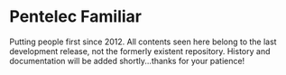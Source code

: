 Pentelec Familiar
========================

Putting people first since 2012. All contents seen here belong to the last development release, not the formerly existent repository. History and documentation will be added shortly...thanks for your patience!
